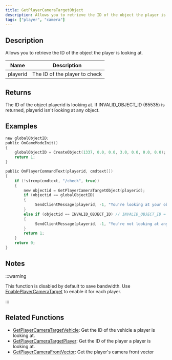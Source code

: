 ```yaml
---
title: GetPlayerCameraTargetObject
description: Allows you to retrieve the ID of the object the player is looking at.
tags: ["player", "camera"]
---
```


<VersionWarn version='SA-MP 0.3.7' />

## Description

Allows you to retrieve the ID of the object the player is looking at.

| Name     | Description                   |
| -------- | ----------------------------- |
| playerid | The ID of the player to check |

## Returns

The ID of the object playerid is looking at. If INVALID_OBJECT_ID (65535) is returned, playerid isn't looking at any object.

## Examples

```c
new globalObjectID;
public OnGameModeInit()
{
    globalObjectID = CreateObject(1337, 0.0, 0.0, 3.0, 0.0, 0.0, 0.0);
    return 1;
}

public OnPlayerCommandText(playerid, cmdtext[])
{
    if (!strcmp(cmdtext, "/check", true))
    {
        new objectid = GetPlayerCameraTargetObject(playerid);
        if (objectid == globalObjectID)
        {
             SendClientMessage(playerid, -1, "You're looking at your object.");
        }
        else if (objectid == INVALID_OBJECT_ID) // INVALID_OBJECT_ID = 65535
        {
             SendClientMessage(playerid, -1, "You're not looking at any object.");
        }
        return 1;
    }
    return 0;
}
```

## Notes

:::warning

This function is disabled by default to save bandwidth. Use [EnablePlayerCameraTarget](EnablePlayerCameraTarget) to enable it for each player.

:::

## Related Functions

- [GetPlayerCameraTargetVehicle](GetplayerCameraTargetVehicle): Get the ID of the vehicle a player is looking at.
- [GetPlayerCameraTargetPlayer](GetplayerCameraTargetPlayer): Get the ID of the player a player is looking at.
- [GetPlayerCameraFrontVector](GetPlayerCameraFrontVector): Get the player's camera front vector
